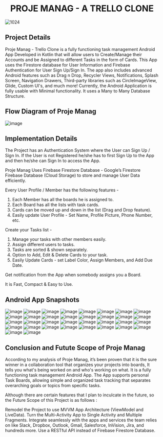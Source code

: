 <h1 align="center">PROJE MANAG - A TRELLO CLONE</h1>

![1024](https://user-images.githubusercontent.com/71961646/151154689-95107417-8044-4059-847f-83759852ced5.png)

<h2 align="left">Project Details</h2>

Proje Manag - Trello Clone is a fully functioning task management Android App Developed in Kotlin that will allow users to Create/Manage their Accounts and be Assigned to different Tasks in the form of Cards. This App uses the Firestore database for User Information and Firebase Authentication for User Sign Up/Sign In. The app also includes advanced Android features such as Drag n Drop, Recycler Views, Notifications, Splash Screen, Navigation Drawers, Third-party libraries such as CircleImageView, Glide, Custom UI's, and much more! Currently, the Android Application is fully usable with Minimal functionality. It uses a Many to Many Database Structure.

<h2 align="left">Flow Diagram of Proje Manag</h2>

![image](https://user-images.githubusercontent.com/71961646/151147165-20138699-144c-4da6-9497-1966c1c89fe5.png)

<h2 align="left">Implementation Details</h2>

The Project has an Authentication System where the User can Sign Up / Sign In.
If the User is not Registered he/she has to first Sign Up to the App and then he/she can Sign In to access the App.

Proje Manag Uses Firebase Firestore Database - Google’s Firestore Firebase Database (Cloud Storage) to store and manage User Data efficiently.

Every User Profile / Member has the following features - 

1.	Each Member has all the boards he is assigned to.
2.	Each Board has all the lists with task cards.
3.	Cards can be moved up and down in the list (Drag and Drop feature).
4.	Easily update User Profile - Set Name, Profile Picture, Phone Number, etc.

Create your Tasks list - 

1.	Manage your tasks with other members easily.
2.	Assign different users to tasks.
3.	Tasks are sorted & shown separately.
4.	Option to Add, Edit & Delete Cards to your task.
5.	Easily Update Cards - set Label Color, Assign Members, and Add Due Date.

Get notification from the App when somebody assigns you a Board.

It is Fast, Compact & Easy to Use.

<h2 align="left">Android App Snapshots</h2>

![image](https://user-images.githubusercontent.com/71961646/151148105-9958cc89-9039-4032-b3b6-5023eb2523fc.png)
![image](https://user-images.githubusercontent.com/71961646/151148114-00d94698-4c5f-4f39-8557-b0a5a823e1c3.png)
![image](https://user-images.githubusercontent.com/71961646/151148137-d0def9c9-1d3f-4007-bbad-d9684b8a3c13.png)
![image](https://user-images.githubusercontent.com/71961646/151148153-f133597d-c082-443c-b1f1-4cae1abf264d.png)
![image](https://user-images.githubusercontent.com/71961646/151148164-35fe9c19-3b05-4d2d-8a2e-cd4108415214.png)
![image](https://user-images.githubusercontent.com/71961646/151148179-52511586-9f3f-4c42-a333-f8bc8ee2a5a0.png)
![image](https://user-images.githubusercontent.com/71961646/151148196-776d5e10-f927-432e-8b12-3e6e868071af.png)
![image](https://user-images.githubusercontent.com/71961646/151148213-a57f5d6c-d25d-4bbe-9123-539ec5177905.png)
![image](https://user-images.githubusercontent.com/71961646/151148226-64a7f18c-a555-4f67-95a8-492fd5b45064.png)
![image](https://user-images.githubusercontent.com/71961646/151148247-1ca1e527-53da-42c9-853e-06cf47077fba.png)
![image](https://user-images.githubusercontent.com/71961646/151148264-4868e2ce-d21e-4004-b7be-0e6b4d41173e.png)
![image](https://user-images.githubusercontent.com/71961646/151148283-310c49f8-613a-4727-982f-3728de9af595.png)
![image](https://user-images.githubusercontent.com/71961646/151148300-af23ba68-c55e-4bbd-8794-026be1b52dd1.png)
![image](https://user-images.githubusercontent.com/71961646/151148317-3ac19af4-8b49-4dcb-865d-5db7cb78cbe8.png)
![image](https://user-images.githubusercontent.com/71961646/151148331-c5232b64-6023-46c4-8520-257d92d9a9fd.png)
![image](https://user-images.githubusercontent.com/71961646/151148346-a2989b50-89fe-4ee8-ae5e-24c8341171c3.png)
![image](https://user-images.githubusercontent.com/71961646/151148359-8b29eb32-e1a4-418a-a632-905e88f458a9.png)
![image](https://user-images.githubusercontent.com/71961646/151148373-d2679b4a-df59-495f-a242-d432d594416c.png)
![image](https://user-images.githubusercontent.com/71961646/151148382-8000db4b-e85f-4a8f-9712-ad7323977622.png)
![image](https://user-images.githubusercontent.com/71961646/151148392-12213fdb-24c8-4d5b-b67d-656d4b87e3ed.png)
![image](https://user-images.githubusercontent.com/71961646/151148410-a989dd65-3e72-4f66-9b48-ccb86da7e7c7.png)
![image](https://user-images.githubusercontent.com/71961646/151148426-b0a4cb48-1d17-4d7f-af59-36f127eae503.png)
![image](https://user-images.githubusercontent.com/71961646/151148443-619312b2-ee7a-44e6-8036-d2ecc89048c3.png)
![image](https://user-images.githubusercontent.com/71961646/151148459-eb7d35ca-5723-45a7-99da-3dc46ea20481.png)
![image](https://user-images.githubusercontent.com/71961646/151148471-f6f628e3-4345-4f23-b4b3-0922b9a5b752.png)
![image](https://user-images.githubusercontent.com/71961646/151148481-def5330a-2c99-4d12-acd4-d0500cf9ea76.png)
![image](https://user-images.githubusercontent.com/71961646/151148495-111c0820-547a-4740-adce-969a4f224a69.png)
![image](https://user-images.githubusercontent.com/71961646/151148512-5e581ca6-a163-4020-af94-e17e4fbfbc18.png)
![image](https://user-images.githubusercontent.com/71961646/151148520-19992e51-c687-4e98-9853-cfad36b841eb.png)
![image](https://user-images.githubusercontent.com/71961646/151148536-8a9bee0a-df96-4d04-866f-bc50ad495e86.png)
![image](https://user-images.githubusercontent.com/71961646/151148558-871c29d2-592a-417b-8451-13376600b49f.png)
![image](https://user-images.githubusercontent.com/71961646/151148571-eb8bf590-f83f-47ce-8cbd-64a5a0f088e2.png)
![image](https://user-images.githubusercontent.com/71961646/151148590-0e1cf8cb-9c1c-43d1-88c5-373927b85870.png)
![image](https://user-images.githubusercontent.com/71961646/151148602-ce329634-3078-4c96-99a4-ef414c773dc5.png)

<h2 align="left">Conclusion and Futute Scope of Proje Manag</h2>

According to my analysis of Proje Manag, it’s been proven that it is the sure winner in a collaboration tool that organizes your projects into boards, It tells you what's being worked on and who's working on what.
It is a fully functioning task management Android App. The App supports personal Task Boards, allowing simple and organized task tracking that separates overarching goals or topics from specific tasks.

Although there are certain features that I plan to inculcate in the future, so the Future Scope of this Project is as follows : 

Remodel the Project to use MVVM App Architecture (ViewModel and LiveData).
Turn the Multi-Activity App to Single Activity and Multiple Fragments.
Integrate seamlessly with the apps and services the team relies on like Slack, Dropbox, Outlook, Gmail, Salesforce, InVision, Jira, and hundreds more.
Use a RESTful API instead of Firebase Firestore Database.
